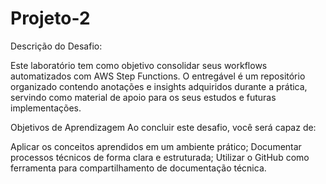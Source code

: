 # Projeto-2

Descrição do Desafio: 

Este laboratório tem como objetivo consolidar seus workflows automatizados com AWS Step Functions. O entregável é um repositório organizado contendo anotações e insights adquiridos durante a prática, servindo como material de apoio para os seus estudos e futuras implementações.

Objetivos de Aprendizagem 
Ao concluir este desafio, você será capaz de: 

Aplicar os conceitos aprendidos em um ambiente prático; 
Documentar processos técnicos de forma clara e estruturada;
Utilizar o GitHub como ferramenta para compartilhamento de documentação técnica.
